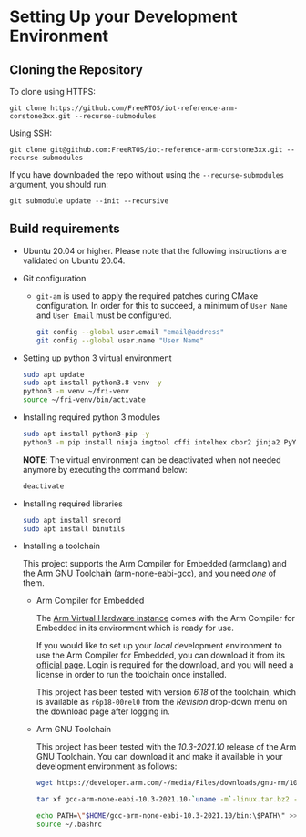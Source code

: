 # Setting Up your Development Environment

## Cloning the Repository

To clone using HTTPS:
```
git clone https://github.com/FreeRTOS/iot-reference-arm-corstone3xx.git --recurse-submodules
```
Using SSH:
```
git clone git@github.com:FreeRTOS/iot-reference-arm-corstone3xx.git --recurse-submodules
```
If you have downloaded the repo without using the `--recurse-submodules`
argument, you should run:
```
git submodule update --init --recursive
```

## Build requirements

* Ubuntu 20.04 or higher. Please note that the following instructions are
  validated on Ubuntu 20.04.
* Git configuration
  * `git-am` is used to apply the required patches during CMake configuration.
    In order for this to succeed, a minimum of `User Name` and `User Email`
    must be configured.

    ```bash
    git config --global user.email "email@address"
    git config --global user.name "User Name"
    ```
* Setting up python 3 virtual environment

    ```bash
    sudo apt update
    sudo apt install python3.8-venv -y
    python3 -m venv ~/fri-venv
    source ~/fri-venv/bin/activate
    ```

* Installing required python 3 modules

    ```bash
    sudo apt install python3-pip -y
    python3 -m pip install ninja imgtool cffi intelhex cbor2 jinja2 PyYaml pyelftools
    ```

    **NOTE**: The virtual environment can be deactivated when not needed anymore
    by executing the command below:

    ```bash
    deactivate
    ```
* Installing required libraries

    ```bash
    sudo apt install srecord
    sudo apt install binutils
    ```
* Installing a toolchain

  This project supports the Arm Compiler for Embedded (armclang) and the Arm
  GNU Toolchain (arm-none-eabi-gcc), and you need *one* of them.

  * Arm Compiler for Embedded

    The [Arm Virtual Hardware instance](./setting-up-arm-virtual-hardware.md)
    comes with the Arm Compiler for Embedded in its environment which is ready
    for use.

    If you would like to set up your *local* development environment to use the
    Arm Compiler for Embedded, you can download it from its [official page](https://developer.arm.com/Tools%20and%20Software/Arm%20Compiler%20for%20Embedded).
    Login is required for the download, and you will need a license in order to
    run the toolchain once installed.

    This project has been tested with version *6.18* of the toolchain, which
    is available as `r6p18-00rel0` from the *Revision* drop-down menu on the
    download page after logging in.

  * Arm GNU Toolchain

    This project has been tested with the *10.3-2021.10* release of the Arm
    GNU Toolchain. You can download it and make it available in your development
    environment as follows:

    ```bash
    wget https://developer.arm.com/-/media/Files/downloads/gnu-rm/10.3-2021.10/gcc-arm-none-eabi-10.3-2021.10-`uname -m`-linux.tar.bz2

    tar xf gcc-arm-none-eabi-10.3-2021.10-`uname -m`-linux.tar.bz2 --directory ~/

    echo PATH=\"$HOME/gcc-arm-none-eabi-10.3-2021.10/bin:\$PATH\" >> ~/.bashrc
    source ~/.bashrc
    ```
